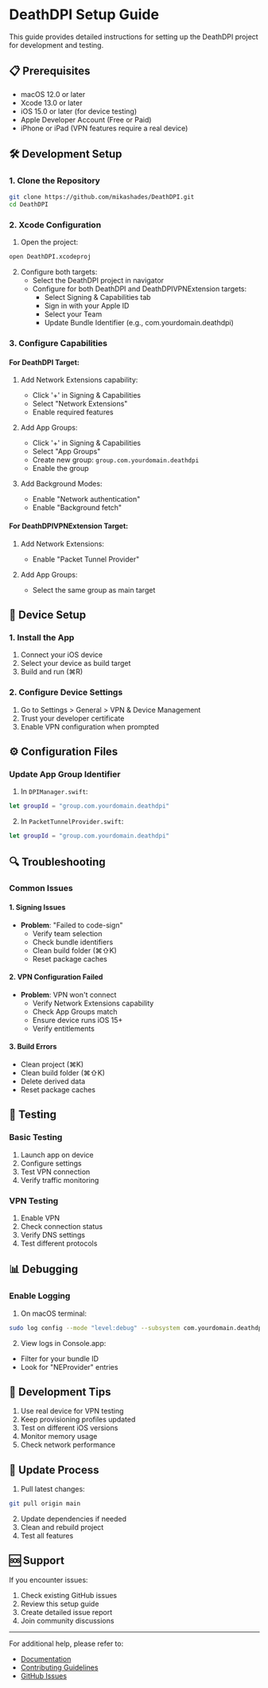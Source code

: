# DeathDPI Setup Guide

This guide provides detailed instructions for setting up the DeathDPI project for development and testing.

## 📋 Prerequisites

- macOS 12.0 or later
- Xcode 13.0 or later
- iOS 15.0 or later (for device testing)
- Apple Developer Account (Free or Paid)
- iPhone or iPad (VPN features require a real device)

## 🛠️ Development Setup

### 1. Clone the Repository

```bash
git clone https://github.com/mikashades/DeathDPI.git
cd DeathDPI
```

### 2. Xcode Configuration

1. Open the project:

```bash
open DeathDPI.xcodeproj
```


2. Configure both targets:
   - Select the DeathDPI project in navigator
   - Configure for both DeathDPI and DeathDPIVPNExtension targets:
     - Select Signing & Capabilities tab
     - Sign in with your Apple ID
     - Select your Team
     - Update Bundle Identifier (e.g., com.yourdomain.deathdpi)

### 3. Configure Capabilities

#### For DeathDPI Target:

1. Add Network Extensions capability:
   - Click '+' in Signing & Capabilities
   - Select "Network Extensions"
   - Enable required features

2. Add App Groups:
   - Click '+' in Signing & Capabilities
   - Select "App Groups"
   - Create new group: `group.com.yourdomain.deathdpi`
   - Enable the group

3. Add Background Modes:
   - Enable "Network authentication"
   - Enable "Background fetch"

#### For DeathDPIVPNExtension Target:

1. Add Network Extensions:
   - Enable "Packet Tunnel Provider"

2. Add App Groups:
   - Select the same group as main target

## 📱 Device Setup

### 1. Install the App

1. Connect your iOS device
2. Select your device as build target
3. Build and run (⌘R)

### 2. Configure Device Settings

1. Go to Settings > General > VPN & Device Management
2. Trust your developer certificate
3. Enable VPN configuration when prompted

## ⚙️ Configuration Files

### Update App Group Identifier

1. In `DPIManager.swift`:

```swift
let groupId = "group.com.yourdomain.deathdpi"
```

2. In `PacketTunnelProvider.swift`:

```swift
let groupId = "group.com.yourdomain.deathdpi"
```


## 🔍 Troubleshooting

### Common Issues

#### 1. Signing Issues
- **Problem**: "Failed to code-sign"
  - Verify team selection
  - Check bundle identifiers
  - Clean build folder (⌘⇧K)
  - Reset package caches

#### 2. VPN Configuration Failed
- **Problem**: VPN won't connect
  - Verify Network Extensions capability
  - Check App Groups match
  - Ensure device runs iOS 15+
  - Verify entitlements

#### 3. Build Errors
- Clean project (⌘K)
- Clean build folder (⌘⇧K)
- Delete derived data
- Reset package caches

## 🧪 Testing

### Basic Testing

1. Launch app on device
2. Configure settings
3. Test VPN connection
4. Verify traffic monitoring

### VPN Testing

1. Enable VPN
2. Check connection status
3. Verify DNS settings
4. Test different protocols

## 📊 Debugging

### Enable Logging

1. On macOS terminal:

```bash
sudo log config --mode "level:debug" --subsystem com.yourdomain.deathdpi
```


2. View logs in Console.app:
- Filter for your bundle ID
- Look for "NEProvider" entries

## 📱 Development Tips

1. Use real device for VPN testing
2. Keep provisioning profiles updated
3. Test on different iOS versions
4. Monitor memory usage
5. Check network performance

## 🔄 Update Process

1. Pull latest changes:

```bash
git pull origin main
```


2. Update dependencies if needed
3. Clean and rebuild project
4. Test all features

## 🆘 Support

If you encounter issues:

1. Check existing GitHub issues
2. Review this setup guide
3. Create detailed issue report
4. Join community discussions

---

For additional help, please refer to:
- [Documentation](Documentation.md)
- [Contributing Guidelines](CONTRIBUTING.md)
- [GitHub Issues](https://github.com/mikashades/DeathDPI/issues)

